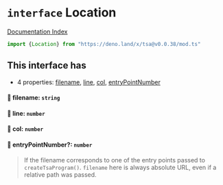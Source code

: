 # `interface` Location

[Documentation Index](../README.md)

```ts
import {Location} from "https://deno.land/x/tsa@v0.0.38/mod.ts"
```

## This interface has

- 4 properties:
[filename](#-filename-string),
[line](#-line-number),
[col](#-col-number),
[entryPointNumber](#-entrypointnumber-number)


#### 📄 filename: `string`



#### 📄 line: `number`



#### 📄 col: `number`



#### 📄 entryPointNumber?: `number`

> If the filename corresponds to one of the entry points passed to `createTsaProgram()`.
> `filename` here is always absolute URL, even if a relative path was passed.



